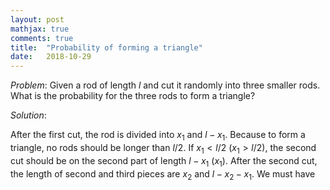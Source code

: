 ```yaml
---
layout: post
mathjax: true
comments: true
title:  "Probability of forming a triangle"
date:   2018-10-29
---
```


*Problem*: Given a rod of length $l$ and cut it randomly into three smaller rods. What is the probability for the three rods to form a triangle?

*Solution*:

After the first cut, the rod is divided into $x_1$ and $l-x_1$. Because to form a triangle, no rods should be longer than $l/2$. If $x_1<l/2$ ($x_1>l/2$), the second cut should be on the second part of length $l-x_1$ ($x_1$). After the second cut, the length of second and third pieces are $x_2$ and $l-x_2-x_1$. We must have
